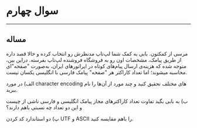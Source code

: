 # سوال چهارم

----------

## مساله

مرسی از کمکتون. بابی به کمک شما لپ‌تاپ مدنظرش رو انتخاب کرده و حالا قصد داره از طریق پیامک، مشخصات اون رو به فروشگاه فروشنده لپ‌تاپ بفرسته. دراین ‌بین، متوجه شده که هزینه‌ی ارسال پیام‌های کوتاه در اپراتورهای ایران، به‌صورت "صفحه"ای محاسبه میشوند؛ اما تعداد کاراکتر هر "صفحه" پیامک فارسی با انگلیسی یکسان نیست.

الف)  در مورد character encoding های مختلف تحقیق کنید و چند مورد از آن‌ها را نام ببرید.

ب) به بابی بگید تفاوت تعداد کاراکترهای مجاز پیامک انگلیسی و فارسی ناشی از چیست و این دو تعداد چه نسبتی باهم دارند؟

پ)  دو استاندارد کد کردن UTF و ASCII را باهم مقایسه کنید.
